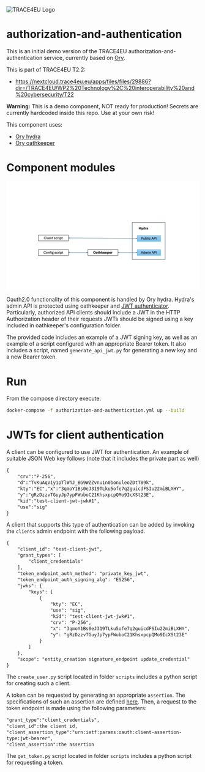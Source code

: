 <img src="https://trace4eu.eu/wp-content/uploads/2023/09/Logo_TRACE4EU_horizontal_positive_RGB.png" width="250" alt="TRACE4EU Logo">

# authorization-and-authentication

This is an initial demo version of the TRACE4EU authorization-and-authentication service, currently based on [Ory](https://www.ory.sh/).

This is part of TRACE4EU T2.2:

* https://nextcloud.trace4eu.eu/apps/files/files/29886?dir=/TRACE4EU/WP2%20Technology%2C%20interoperability%20and%20cybersecurity/T22

**Warning:** This is a demo component, NOT ready for production! Secrets are currently hardcoded inside this repo. Use at your own risk!

This component uses:
* [Ory hydra](https://www.ory.sh/hydra/)
* [Ory oathkeeper](https://www.ory.sh/docs/oathkeeper)

# Component modules
![Authorization and authentication component modules](images/auth-and-authz-topology.png)

Oauth2.0 functionality of this component is handled by Ory hydra. Hydra's admin API
is protected using oathkeeper and [JWT authenticator](https://www.ory.sh/docs/oathkeeper/pipeline/authn#jwt).
Particularly, authorized API clients should include a JWT in the HTTP Authorization header of their requests
JWTs should be signed using a key included in oathkeeper's configuration folder.

The provided code includes an example of a JWT signing key, as well as an example of a script
configured with an appropriate Bearer token. It also includes a script, named `generate_api_jwt.py`
for generating a new key and a new Bearer token. 

# Run
From the compose directory execute:

```bash
docker-compose -f authorization-and-authentication.yml up --build
```



# JWTs for client authentication

A client can be configured to use JWT for authentication. An example of suitable
JSON Web key follows (note that it includes the private part as well)

```
{
    "crv":"P-256",
    "d":"TvKuAqV1y1pTlWhJ_BG9WZZvnu1n0bonuleoZDtT89k",
    "kty":"EC","x":"3qmoY1Bs0eJ319TLku5ofe7q2guicdFSIu22miBLXHY",
    "y":"gRzDzzvTGuyJp7ypFWuboC21KhsxpcpQMo9IcXSt23E",
    "kid":"test-client-jwt-jwk#1",
    "use":"sig"
}
```

A client that supports
this type of authentication can be added by invoking the `clients` admin endpoint
with the following payload.

```
{
    "client_id": "test-client-jwt",
    "grant_types": [
        "client_credentials"
    ],
    "token_endpoint_auth_method": "private_key_jwt",
    "token_endpoint_auth_signing_alg": "ES256",
    "jwks": {
        "keys": [
            {
                "kty": "EC",
                "use": "sig",
                "kid": "test-client-jwt-jwk#1",
                "crv": "P-256",
                "x": "3qmoY1Bs0eJ319TLku5ofe7q2guicdFSIu22miBLXHY",
                "y": "gRzDzzvTGuyJp7ypFWuboC21KhsxpcpQMo9IcXSt23E"
            }
        ]
    },
    "scope": "entity_creation signature_endpoint update_credential"
}
```
The `create_user.py` script located in folder `scripts` includes a python script
for creating such a client.

A token can be requested by generating an appropriate `assertion`. The 
specifications of such an assertion are defined [here](https://www.ory.sh/docs/hydra/guides/jwt#jwts-for-client-authentication).
Then, a request to the token endpoint is made using the following parameters:

```
"grant_type":"client_credentials",
"client_id":the client id,
"client_assertion_type":"urn:ietf:params:oauth:client-assertion-type:jwt-bearer",
"client_assertion":the assertion
```
The `get_token.py` script located in folder `scripts` includes a python script
for requesting a token.
